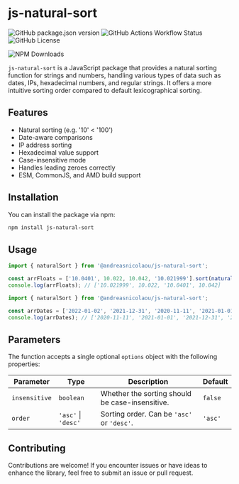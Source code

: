 # js-natural-sort

![GitHub package.json version](https://img.shields.io/github/package-json/v/andreasnicolaou/js-natural-sort)
![GitHub Actions Workflow Status](https://img.shields.io/github/actions/workflow/status/andreasnicolaou/js-natural-sort/build.yaml)
![GitHub License](https://img.shields.io/github/license/andreasnicolaou/js-natural-sort)

![NPM Downloads](https://img.shields.io/npm/dm/%40andreasnicolaou%2Fjs-natural-sort)

`js-natural-sort` is a JavaScript package that provides a natural sorting function for strings and numbers, handling various types of data such as dates, IPs, hexadecimal numbers, and regular strings. It offers a more intuitive sorting order compared to default lexicographical sorting.

## Features

- Natural sorting (e.g. '10' < '100')
- Date-aware comparisons
- IP address sorting
- Hexadecimal value support
- Case-insensitive mode
- Handles leading zeroes correctly
- ESM, CommonJS, and AMD build support

## Installation

You can install the package via npm:

```bash
npm install js-natural-sort
```

## Usage

```typescript
import { naturalSort } from '@andreasnicolaou/js-natural-sort';

const arrFloats = ['10.0401', 10.022, 10.042, '10.021999'].sort(naturalSort());
console.log(arrFloats); // ['10.021999', 10.022, '10.0401', 10.042]
```

```typescript
import { naturalSort } from '@andreasnicolaou/js-natural-sort';

const arrDates = ['2022-01-02', '2021-12-31', '2020-11-11', '2021-01-01'].sort(naturalSort());
console.log(arrDates); // ['2020-11-11', '2021-01-01', '2021-12-31', '2022-01-02']
```

## Parameters

The function accepts a single optional `options` object with the following properties:

| Parameter     | Type                | Description                                     | Default |
| ------------- | ------------------- | ----------------------------------------------- | ------- |
| `insensitive` | `boolean`           | Whether the sorting should be case-insensitive. | `false` |
| `order`       | `'asc'` \| `'desc'` | Sorting order. Can be `'asc'` or `'desc'`.      | `'asc'` |

## Contributing

Contributions are welcome! If you encounter issues or have ideas to enhance the library, feel free to submit an issue or pull request.
